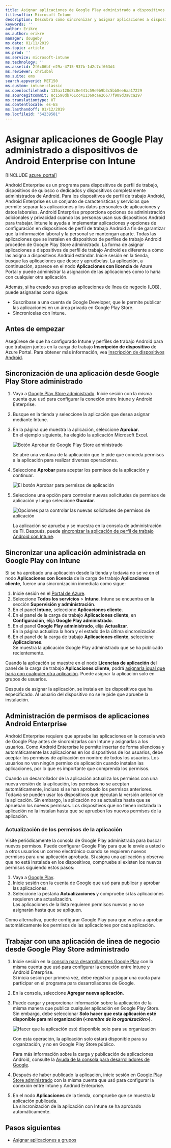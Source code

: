 ```yaml
---
title: Asignar aplicaciones de Google Play administrado a dispositivos de Android Enterprise
titlesuffix: Microsoft Intune
description: Descubra cómo sincronizar y asignar aplicaciones a dispositivos de Android Enterprise desde Google Play Store administrado.
keywords: ''
author: Erikre
ms.author: erikre
manager: dougeby
ms.date: 01/11/2019
ms.topic: article
ms.prod: ''
ms.service: microsoft-intune
ms.technology: ''
ms.assetid: 2f6c06bf-e29a-4715-937b-1d2c7cf663d4
ms.reviewer: chrisbal
ms.suite: ems
search.appverid: MET150
ms.custom: intune-classic
ms.openlocfilehash: 135aa120d8c0e441c59e9b9b3c5bb8ee6aa17229
ms.sourcegitcommit: 8c1590db761cc411369cae26677f909d3a8ca297
ms.translationtype: HT
ms.contentlocale: es-ES
ms.lasthandoff: 01/12/2019
ms.locfileid: "54239581"
---
```

# <a name="assign-managed-google-play-apps-to-android-enterprise-devices-with-intune"></a>Asignar aplicaciones de Google Play administrado a dispositivos de Android Enterprise con Intune

[!INCLUDE [azure_portal](./includes/azure_portal.md)]

Android Enterprise es un programa para dispositivos de perfil de trabajo, dispositivos de quiosco o dedicados y dispositivos completamente administrados de Android. Para los dispositivos de perfil de trabajo Android, Android Enterprise es un conjunto de características y servicios que permite separar las aplicaciones y los datos personales de aplicaciones y datos laborales. Android Enterprise proporciona opciones de administración adicionales y privacidad cuando las personas usan sus dispositivos Android para trabajar. Intune le ayuda a implementar aplicaciones y opciones de configuración en dispositivos de perfil de trabajo Android a fin de garantizar que la información laboral y la personal se mantengan aparte. Todas las aplicaciones que se instalen en dispositivos de perfiles de trabajo Android proceden de Google Play Store administrado. La forma de asignar aplicaciones a dispositivos de perfil de trabajo Android es diferente a cómo las asigna a dispositivos Android estándar. Inicie sesión en la tienda, busque las aplicaciones que desee y apruébelas. La aplicación, a continuación, aparece en el nodo **Aplicaciones con licencia** de Azure Portal y puede administrar la asignación de las aplicaciones como lo haría con cualquier otra aplicación.

Además, si ha creado sus propias aplicaciones de línea de negocio (LOB), puede asignarlas como sigue:
- Suscríbase a una cuenta de Google Developer, que le permite publicar las aplicaciones en un área privada en Google Play Store.
- Sincronícelas con Intune.

## <a name="before-you-start"></a>Antes de empezar

Asegúrese de que ha configurado Intune y perfiles de trabajo Android para que trabajen juntos en la carga de trabajo **Inscripción de dispositivo** de Azure Portal. Para obtener más información, vea [Inscripción de dispositivos Android](android-work-profile-enroll.md).

## <a name="synchronize-an-app-from-the-managed-google-play-store"></a>Sincronización de una aplicación desde Google Play Store administrado

1. Vaya a [Google Play Store administrado](https://play.google.com/work). Inicie sesión con la misma cuenta que usó para configurar la conexión entre Intune y Android Enterprise.
2. Busque en la tienda y seleccione la aplicación que desea asignar mediante Intune.
3. En la página que muestra la aplicación, seleccione **Aprobar**.  
    En el ejemplo siguiente, ha elegido la aplicación Microsoft Excel.

    ![Botón Aprobar de Google Play Store administrado](media/approve.png)
    
   Se abre una ventana de la aplicación que le pide que conceda permisos a la aplicación para realizar diversas operaciones. 

4. Seleccione **Aprobar** para aceptar los permisos de la aplicación y continuar.

    ![El botón Aprobar para permisos de aplicación](media/approve-app-permissions.png)

5. Seleccione una opción para controlar nuevas solicitudes de permisos de aplicación y luego seleccione **Guardar**.

    ![Opciones para controlar las nuevas solicitudes de permisos de aplicación](media/approve-app-settings.png)

    La aplicación se aprueba y se muestra en la consola de administración de TI. Después, puede [sincronizar la aplicación de perfil de trabajo Android con Intune](apps-add-android-for-work.md#sync-a-managed-google-play-app-with-intune). 

## <a name="sync-a-managed-google-play-app-with-intune"></a>Sincronizar una aplicación administrada en Google Play con Intune

Si se ha aprobado una aplicación desde la tienda y todavía no se ve en el nodo **Aplicaciones con licencia** de la carga de trabajo **Aplicaciones cliente**, fuerce una sincronización inmediata como sigue:

1. Inicie sesión en el [Portal de Azure](https://portal.azure.com).
2. Seleccione **Todos los servicios** > **Intune**. Intune se encuentra en la sección **Supervisión y administración**.
3. En el panel **Intune**, seleccione **Aplicaciones cliente**.
4. En el panel de la carga de trabajo **Aplicaciones cliente**, en **Configuración**, elija **Google Play administrado**.
5. En el panel **Google Play administrado**, elija **Actualizar**.  
    En la página actualiza la hora y el estado de la última sincronización.
6. En el panel de la carga de trabajo **Aplicaciones cliente**, seleccione **Aplicaciones**.  
    Se muestra la aplicación Google Play administrado que se ha publicado recientemente.

Cuando la aplicación se muestre en el nodo **Licencias de aplicación** del panel de la carga de trabajo **Aplicaciones cliente**, podrá [asignarla igual que haría con cualquier otra aplicación](/intune-azure/manage-apps/deploy-apps). Puede asignar la aplicación solo en grupos de usuarios.

Después de asignar la aplicación, se instala en los dispositivos que ha especificado. Al usuario del dispositivo no se le pide que apruebe la instalación.

## <a name="manage-android-enterprise-app-permissions"></a>Administración de permisos de aplicaciones Android Enterprise
Android Enterprise requiere que apruebe las aplicaciones en la consola web de Google Play antes de sincronizarlas con Intune y asignarlas a los usuarios. Como Android Enterprise le permite insertar de forma silenciosa y automáticamente las aplicaciones en los dispositivos de los usuarios, debe aceptar los permisos de aplicación en nombre de todos los usuarios. Los usuarios no ven ningún permiso de aplicación cuando instalan las aplicaciones, por lo que es importante que comprenda los permisos.

Cuando un desarrollador de la aplicación actualiza los permisos con una nueva versión de la aplicación, los permisos no se aceptan automáticamente, incluso si se han aprobado los permisos anteriores. Todavía se pueden usar los dispositivos que ejecutan la versión anterior de la aplicación. Sin embargo, la aplicación no se actualiza hasta que se aprueban los nuevos permisos. Los dispositivos que no tienen instalada la aplicación no la instalan hasta que se aprueben los nuevos permisos de la aplicación.

### <a name="update-app-permissions"></a>Actualización de los permisos de la aplicación

Visite periódicamente la consola de Google Play administrada para buscar nuevos permisos. Puede configurar Google Play para que le envíe a usted o a otros usuarios un correo electrónico cuando se requieren nuevos permisos para una aplicación aprobada. Si asigna una aplicación y observa que no está instalada en los dispositivos, compruebe si existen los nuevos permisos siguiendo estos pasos:

1. Vaya a [Google Play](https://play.google.com/work).
2. Inicie sesión con la cuenta de Google que usó para publicar y aprobar las aplicaciones.
3. Seleccione la pestaña **Actualizaciones** y compruebe si las aplicaciones requieren una actualización.  
    Las aplicaciones de la lista requieren permisos nuevos y no se asignarán hasta que se apliquen.

Como alternativa, puede configurar Google Play para que vuelva a aprobar automáticamente los permisos de las aplicaciones por cada aplicación. 

## <a name="working-with-a-line-of-business-app-from-the-managed-google-play-store"></a>Trabajar con una aplicación de línea de negocio desde Google Play Store administrado

1. Inicie sesión en la [consola para desarrolladores Google Play](https://play.google.com/apps/publish) con la misma cuenta que usó para configurar la conexión entre Intune y Android Enterprise.  
    Si inicia sesión por primera vez, debe registrar y pagar una cuota para participar en el programa para desarrolladores de Google.
2. En la consola, seleccione **Agregar nueva aplicación**.
3. Puede cargar y proporcionar información sobre la aplicación de la misma manera que publica cualquier aplicación en Google Play Store. Sin embargo, debe seleccionar **Solo hacer que esta aplicación esté disponible para mi organización (<*nombre de la organización*>)**.

    ![Hacer que la aplicación esté disponible solo para su organización](media/restrict.png)

    Con esta operación, la aplicación solo estará disponible para su organización, y no en Google Play Store público.

    Para más información sobre la carga y publicación de aplicaciones Android, consulte la [Ayuda de la consola para desarrolladores de Google](https://support.google.com/googleplay/android-developer/answer/113469).
4. Después de haber publicado la aplicación, inicie sesión en [Google Play Store administrado](https://play.google.com/work) con la misma cuenta que usó para configurar la conexión entre Intune y Android Enterprise.
5. En el nodo **Aplicaciones** de la tienda, compruebe que se muestra la aplicación publicada.  
    La sincronización de la aplicación con Intune se ha aprobado automáticamente.

## <a name="next-steps"></a>Pasos siguientes

- [Asignar aplicaciones a grupos](apps-deploy.md) 

